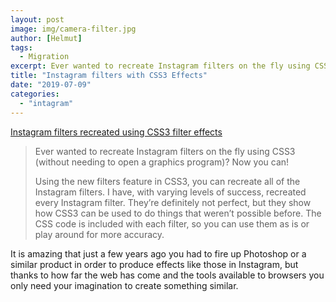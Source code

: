 ```yaml
---
layout: post
image: img/camera-filter.jpg
author: [Helmut]
tags:
  - Migration
excerpt: Ever wanted to recreate Instagram filters on the fly using CSS3 (without needing to open a graphics program)? Now you can!
title: "Instagram filters with CSS3 Effects"
date: "2019-07-09"
categories: 
  - "intagram"
---
```


[Instagram filters recreated using CSS3 filter effects](#)

> Ever wanted to recreate Instagram filters on the fly using CSS3 (without needing to open a graphics program)? Now you can!
> 
> Using the new filters feature in CSS3, you can recreate all of the Instagram filters. I have, with varying levels of success, recreated every Instagram filter. They’re definitely not perfect, but they show how CSS3 can be used to do things that weren’t possible before. The CSS code is included with each filter, so you can use them as is or play around for more accuracy.

It is amazing that just a few years ago you had to fire up Photoshop or a similar product in order to produce effects like those in Instagram, but thanks to how far the web has come and the tools available to browsers you only need your imagination to create something similar.
